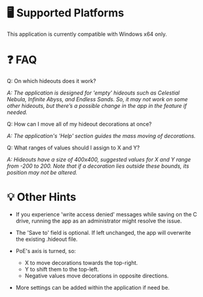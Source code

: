 # 🖥️ Supported Platforms
This application is currently compatible with Windows x64 only.

# ❓ FAQ
Q: On which hideouts does it work?

_A: The application is designed for 'empty' hideouts such as Celestial Nebula, Infinite Abyss, and Endless Sands. So, it may not work on some other hideouts, but there’s a possible change in the app in the feature if needed._

Q: How can I move all of my hideout decorations at once?

_A: The application's 'Help' section guides the mass moving of decorations._

Q: What ranges of values should I assign to X and Y?

_A: Hideouts have a size of 400x400, suggested values for X and Y range from -200 to 200. Note that if a decoration lies outside these bounds, its position may not be altered._

# 💡 Other Hints
* If you experience 'write access denied' messages while saving on the C drive, running the app as an administrator might resolve the issue.

* The 'Save to' field is optional. If left unchanged, the app will overwrite the existing .hideout file.

* PoE's axis is turned, so:
  - X to move decorations towards the top-right.
  - Y to shift them to the top-left.
  - Negative values move decorations in opposite directions. 

* More settings can be added within the application if need be.
